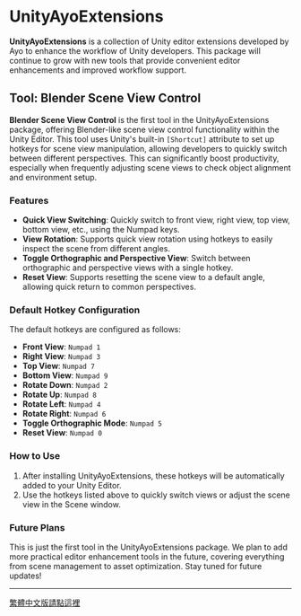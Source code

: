 # UnityAyoExtensions

**UnityAyoExtensions** is a collection of Unity editor extensions developed by Ayo to enhance the workflow of Unity developers. This package will continue to grow with new tools that provide convenient editor enhancements and improved workflow support.

## Tool: Blender Scene View Control

**Blender Scene View Control** is the first tool in the UnityAyoExtensions package, offering Blender-like scene view control functionality within the Unity Editor. This tool uses Unity's built-in `[Shortcut]` attribute to set up hotkeys for scene view manipulation, allowing developers to quickly switch between different perspectives. This can significantly boost productivity, especially when frequently adjusting scene views to check object alignment and environment setup.

### Features

- **Quick View Switching**: Quickly switch to front view, right view, top view, bottom view, etc., using the Numpad keys.
- **View Rotation**: Supports quick view rotation using hotkeys to easily inspect the scene from different angles.
- **Toggle Orthographic and Perspective View**: Switch between orthographic and perspective views with a single hotkey.
- **Reset View**: Supports resetting the scene view to a default angle, allowing quick return to common perspectives.

### Default Hotkey Configuration

The default hotkeys are configured as follows:

- **Front View**: `Numpad 1`
- **Right View**: `Numpad 3`
- **Top View**: `Numpad 7`
- **Bottom View**: `Numpad 9`
- **Rotate Down**: `Numpad 2`
- **Rotate Up**: `Numpad 8`
- **Rotate Left**: `Numpad 4`
- **Rotate Right**: `Numpad 6`
- **Toggle Orthographic Mode**: `Numpad 5`
- **Reset View**: `Numpad 0`

### How to Use

1. After installing UnityAyoExtensions, these hotkeys will be automatically added to your Unity Editor.
2. Use the hotkeys listed above to quickly switch views or adjust the scene view in the Scene window.

### Future Plans

This is just the first tool in the UnityAyoExtensions package. We plan to add more practical editor enhancement tools in the future, covering everything from scene management to asset optimization. Stay tuned for future updates!

---

[繁體中文版請點這裡](README.zh-TW.md)
